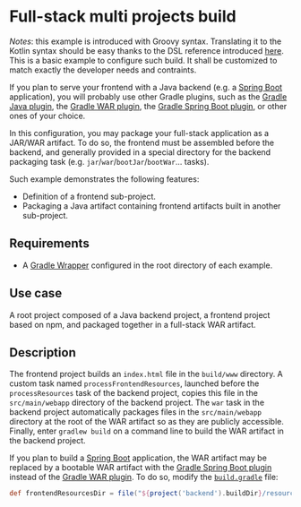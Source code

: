 # Full-stack multi projects build

_Notes_: this example is introduced with Groovy syntax. Translating it to the Kotlin syntax should be easy thanks to the
DSL reference introduced [here][dsl-reference]. This is a basic example to configure such build. It shall be customized
to match exactly the developer needs and contraints.

If you plan to serve your frontend with a Java backend (e.g. a [Spring Boot][spring-boot] application), you will
probably use other Gradle plugins, such as the [Gradle Java plugin][gradle-java-plugin], the
[Gradle WAR plugin][gradle-war-plugin], the [Gradle Spring Boot plugin][gradle-spring-boot-plugin], or other ones of
your choice.

In this configuration, you may package your full-stack application as a JAR/WAR artifact. To do so, the frontend must be
assembled before the backend, and generally provided in a special directory for the backend packaging task (e.g.
`jar`/`war`/`bootJar`/`bootWar`... tasks). 

Such example demonstrates the following features:

- Definition of a frontend sub-project.
- Packaging a Java artifact containing frontend artifacts built in another sub-project.

## Requirements

- A [Gradle Wrapper][gradle-wrapper] configured in the root directory of each example.

## Use case

A root project composed of a Java backend project, a frontend project based on npm, and packaged together in a
full-stack WAR artifact.

## Description

The frontend project builds an `index.html` file in the `build/www` directory. A custom task named
`processFrontendResources`, launched before the `processResources` task of the backend project, copies this file in the
`src/main/webapp` directory of the backend project. The `war` task in the backend project automatically packages files
in the `src/main/webapp` directory at the root of the WAR artifact so as they are publicly accessible. Finally, enter
`gradlew build` on a command line to build the WAR artifact in the backend project.

If you plan to build a [Spring Boot][spring-boot] application, the WAR artifact may be replaced by a bootable WAR
artifact with the [Gradle Spring Boot plugin][gradle-spring-boot-plugin] instead of the
[Gradle WAR plugin][gradle-war-plugin]. To do so, modify the [`build.gradle`](backend/build.gradle) file:

```groovy
def frontendResourcesDir = file("${project('backend').buildDir}/resources/main/public")
```

[dsl-reference]: <../../README.md#dsl-reference> (DSL reference)
[gradle-java-plugin]: <https://docs.gradle.org/current/userguide/java_plugin.html> (Gradle Java plugin)
[gradle-spring-boot-plugin]: <https://docs.spring.io/spring-boot/docs/current/gradle-plugin/reference/html/> (Gradle Spring Boot plugin)
[gradle-war-plugin]: <https://docs.gradle.org/current/userguide/war_plugin.html> (Gradle WAR plugin)
[gradle-wrapper]: <https://docs.gradle.org/current/userguide/gradle_wrapper.html> (Gradle Wrapper)
[spring-boot]: <https://spring.io/projects/spring-boot> (Spring Boot)
